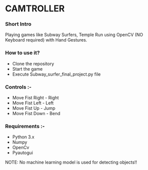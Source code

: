# CAMTROLLER

### Short Intro
Playing games like Subway Surfers, Temple Run using OpenCV (NO Keyboard required) with Hand Gestures.

### How to use it?
- Clone the repository
- Start the game 
- Execute Subway_surfer_final_project.py file

### Controls :- 
- Move Fist Right - Right
- Move Fist Left - Left
- Move Fist Up - Jump
- Move Fist Down - Bend

### Requirements :- 
- Python 3.x
- Numpy
- OpenCv
- Pyautogui


NOTE: No machine learning model is used for detecting objects!!

